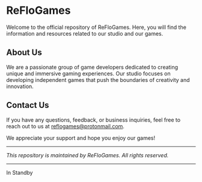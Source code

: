 # ReFloGames

Welcome to the official repository of ReFloGames. Here, you will find the information and resources related to our studio and our games.

## About Us

We are a passionate group of game developers dedicated to creating unique and immersive gaming experiences. Our studio focuses on developing independent games that push the boundaries of creativity and innovation.

## Contact Us

If you have any questions, feedback, or business inquiries, feel free to reach out to us at [reflogames@protonmail.com](mailto:reflogames@protonmail.com).

We appreciate your support and hope you enjoy our games!

---

*This repository is maintained by ReFloGames. All rights reserved.*

************************************************************************************
In Standby
